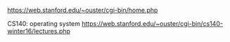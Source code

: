 
https://web.stanford.edu/~ouster/cgi-bin/home.php

CS140: operating system
https://web.stanford.edu/~ouster/cgi-bin/cs140-winter16/lectures.php